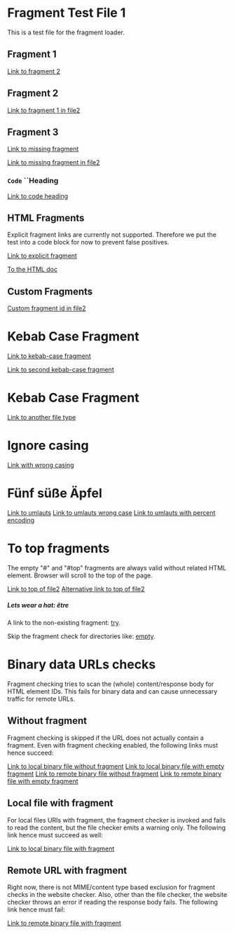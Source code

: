 # Fragment Test File 1

This is a test file for the fragment loader.

## Fragment 1

[Link to fragment 2](#fragment-2)

## Fragment 2

[Link to fragment 1 in file2](file2.md#fragment-1)

## Fragment 3

[Link to missing fragment](#missing-fragment)

[Link to missing fragment in file2](file2.md#missing-fragment)

### `Code` ``Heading
[Link to code heading](#code-heading)

## HTML Fragments

Explicit fragment links are currently not supported.
Therefore we put the test into a code block for now to prevent false positives.

<a id="explicit-fragment"></a>

[Link to explicit fragment](#explicit-fragment)

[To the HTML doc](file.html#a-word)

## Custom Fragments

[Custom fragment id in file2](file2.md#custom-id)

# Kebab Case Fragment

[Link to kebab-case fragment](#kebab-case-fragment)

[Link to second kebab-case fragment](#kebab-case-fragment-1)

# Kebab Case Fragment

[Link to another file type](empty_file#fragment)

# Ignore casing

[Link with wrong casing](#IGNORE-CASING)

# Fünf süße Äpfel

[Link to umlauts](#fünf-süße-äpfel)
[Link to umlauts wrong case](#fünf-sÜße-Äpfel)
[Link to umlauts with percent encoding](#f%C3%BCnf-s%C3%BC%C3%9Fe-%C3%A4pfel)

# To top fragments

The empty "#" and "#top" fragments are always valid
without related HTML element. Browser will scroll to the top of the page.

[Link to top of file2](file2.md#)
[Alternative link to top of file2](file2.md#top)

##### Lets wear a hat: être

A link to the non-existing fragment: [try](https://github.com/lycheeverse/lychee#non-existent-anchor).

Skip the fragment check for directories like: [empty](empty_dir/).

# Binary data URLs checks

Fragment checking tries to scan the (whole) content/response body for HTML element IDs.
This fails for binary data and can cause unnecessary traffic for remote URLs.

## Without fragment

Fragment checking is skipped if the URL does not actually contain a fragment.
Even with fragment checking enabled, the following links must hence succeed:

[Link to local binary file without fragment](zero.bin)
[Link to local binary file with empty fragment](zero.bin#)
[Link to remote binary file without fragment](https://raw.githubusercontent.com/lycheeverse/lychee/master/fixtures/fragments/zero.bin)
[Link to remote binary file with empty fragment](https://raw.githubusercontent.com/lycheeverse/lychee/master/fixtures/fragments/zero.bin#)

## Local file with fragment

For local files URIs with fragment, the fragment checker is invoked and fails to read the content,
but the file checker emits a warning only. The following link hence must succeed as well:

[Link to local binary file with fragment](zero.bin#fragment)

## Remote URL with fragment

Right now, there is not MIME/content type based exclusion for fragment checks in the website checker.
Also, other than the file checker, the website checker throws an error if reading the response body fails.
The following link hence must fail:

[Link to remote binary file with fragment](https://raw.githubusercontent.com/lycheeverse/lychee/master/fixtures/fragments/zero.bin#fragment)
